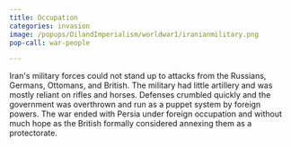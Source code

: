 ```yaml
---
title: Occupation
categories: invasion
image: /popups/OilandImperialism/worldwar1/iranianmilitary.png
pop-call: war-people

---
```


Iran's military forces could not stand up to attacks from the Russians, Germans, Ottomans, and British. The military had little artillery and was mostly reliant on rifles and horses. Defenses crumbled quickly and the government was overthrown and run as a puppet system by foreign powers. The war ended with Persia under foreign occupation and without much hope as the British formally considered annexing them as a protectorate.


